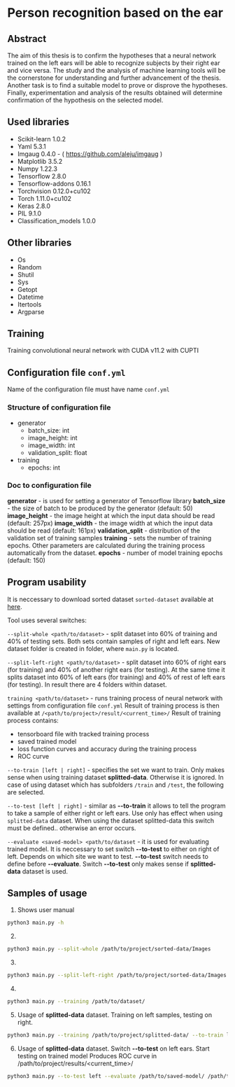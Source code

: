 # Person recognition based on the ear

## Abstract

The aim of this thesis is to confirm the hypotheses that a neural network trained on the
left ears will be able to recognize subjects by their right ear and vice versa. The study
and the analysis of machine learning tools will be the cornerstone for understanding and
further advancement of the thesis. Another task is to find a suitable model to prove or
disprove the hypotheses. Finally, experimentation and analysis of the results obtained will
determine confirmation of the hypothesis on the selected model.

## Used libraries

- Scikit-learn 1.0.2
- Yaml 5.3.1
- Imgaug 0.4.0 - ( https://github.com/aleju/imgaug )
- Matplotlib 3.5.2
- Numpy 1.22.3
- Tensorflow 2.8.0
- Tensorflow-addons 0.16.1
- Torchvision 0.12.0+cu102
- Torch 1.11.0+cu102
- Keras 2.8.0
- PIL 9.1.0
- Classification_models 1.0.0

## Other libraries

- Os
- Random
- Shutil
- Sys
- Getopt
- Datetime
- Itertools
- Argparse

## Training

Training convolutional neural network with CUDA v11.2 with CUPTI

## Configuration file `conf.yml`

Name of the configuration file must have name `conf.yml`

### Structure of configuration file

- generator
  - batch_size: int
  - image_height: int
  - image_width: int
  - validation_split: float
- training
  - epochs: int
  
### Doc to configuration file

**generator** - is used for setting a generator of Tensorflow library
  **batch_size** - the size of batch to be produced by the generator (default: 50)
  **image_height** - the image height at which the input data should be read (default: 257px)
  **image_width** - the image width at which the input data should be read (default: 161px)
  **validation_split** - distribution of the validation set of training samples 
**training** - sets the number of training epochs. Other parameters are calculated during the training process automatically from the dataset.
**epochs** - number of model training epochs (default: 150)

## Program usability

It is neccessary to download sorted dataset `sorted-dataset` available at [here](https://drive.google.com/file/d/1Q3agDJwyJg-dPjNDIj3ee0PWDjGY8tWX/view?usp=sharing).

Tool uses several switches:

`--split-whole <path/to/dataset>` - split dataset into 60% of training and 40% of testing sets. Both sets contain samples of right and left ears. New dataset folder is created in folder, where `main.py` is located.

`--split-left-right <path/to/dataset>` - split dataset into 60% of right ears (for training) and 40% of another right ears (for testing). At the same time it splits dataset into 60% of left ears (for training) and 40% of rest of left ears (for testing). In result there are 4 folders within dataset.

`training <path/to/dataset>` - runs training process of neural network with settings from configuration file `conf.yml`
Result of training process is then available at `/<path/to/project>/result/<current_time>/`
Result of training process contains:
  - tensorboard file with tracked training process
  - saved trained model
  - loss function curves and accuracy during the training process
  - ROC curve
  
`--to-train [left | right]` - specifies the set we want to train. Only makes sense when using training dataset **splitted-data**. Otherwise it is ignored. In case of using dataset which has subfolders `/train` and `/test`, the following are selected.

`--to-test [left | right]` - similar as **--to-train** it allows to tell the program to take a sample of either right or left ears. Use only has effect when using `splitted-data` dataset. When using the dataset splitted-data this switch must be defined.. otherwise an error occurs.

`--evaluate <saved-model> <path/to/dataset` - it is used for evaluating trained model. It is neccessary to set switch **--to-test** to either on right of left. Depends on which site we want to test. **--to-test** switch needs to define before **--evaluate**. Switch **--to-test** only makes sense if **splitted-data** dataset is used.

## Samples of usage

1. Shows user manual
```bash
python3 main.py -h
```

2. 
```bash
python3 main.py --split-whole /path/to/project/sorted-data/Images
```

3.
```bash
python3 main.py --split-left-right /path/to/project/sorted-data/Images
```

4.
```bash
python3 main.py --training /path/to/dataset/
```

5. Usage of **splitted-data** dataset. Training on left samples, testing on right.
```bash
python3 main.py --training /path/to/project/splitted-data/ --to-train left --to-test right
```

6. Usage of **splitted-data** dataset. Switch **--to-test** on left ears. Start testing on trained model Produces ROC curve in /path/to/project/results/<current_time>/ 
```bash
python3 main.py --to-test left --evaluate /path/to/saved-model/ /path/to/project/splitted-data
```
                 








